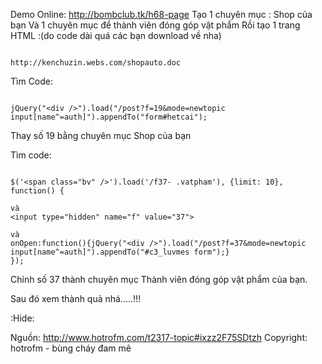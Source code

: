 Demo Online: http://bombclub.tk/h68-page
Tạo 1 chuyên mục : Shop của bạn
Và 1 chuyên mục để thành viên đóng góp vật phẩm
Rồi tạo 1 trang HTML :(do code dài quá các bạn download về nha)

```

http://kenchuzin.webs.com/shopauto.doc

```

Tìm Code:

```

jQuery("<div />").load("/post?f=19&mode=newtopic input[name^=auth]").appendTo("form#hetcai");
```

Thay số 19 bằng chuyên mục Shop của bạn

Tìm code:

```

$('<span class="bv" />').load('/f37- .vatpham'), {limit: 10}, function() {

và
<input type="hidden" name="f" value="37">

và
onOpen:function(){jQuery("<div />").load("/post?f=37&mode=newtopic input[name^=auth]").appendTo("#c3_luvmes form");}
});
```

Chỉnh số 37 thành chuyên mục Thành viên đóng góp vật phẩm của bạn.

Sau đó xem thành quả nhá.....!!!

:Hide:



Nguồn: http://www.hotrofm.com/t2317-topic#ixzz2F75SDtzh
Copyright: hotrofm - bùng cháy đam mê